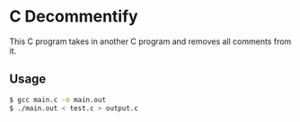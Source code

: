 # C Decommentify

This C program takes in another C program and removes all comments from it.

## Usage

```bash
$ gcc main.c -o main.out
$ ./main.out < test.c > output.c
```
